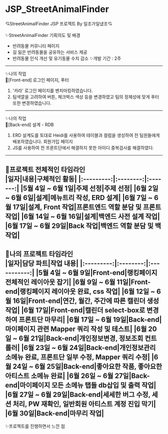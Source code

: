 # JSP_StreetAnimalFinder
💘StreetAnimalFinder JSP 프로젝트 By 일조가일냈조💘
<br><br>
✨StreetAnimalFinder 기획의도 및 배경
- 반려동물 커뮤니티 페이지
- 길 잃은 반려동물을 공유하는 서비스 제공
- 반려동물 인식 개선 및 유기동물 수치 감소
✨개발 기간 : 2주 <br>
----------------------------------------------------------------------------------------------------------------------
✨나의 작업<br>
🎈[Front-end]
로그인 페이지, 푸터<br>
1. '카라' 로그인 페이지를 벤치마킹하였습니다.<br>
2. 팀색깔을 고려하여 버튼, 체크박스 색상 등을 변경하였고 팀의 정체성에 맞게 푸터 또한 변경하였습니다. 
-----------------------------------------------------------------------------------------------
✨나의 작업<br>
🎈[Back-end]
설계 - RDB<br>
1. ERD 설계도를 토대로 Heidi를 사용하여 테이블과 컬럼을 생성하여 전 팀원들에게 배포하였습니다.
회원가입 페이지 <br>
1. JS를 사용하여 전 프론트단에서 해결하지 못한 아이디 중복검사를 해결하였다. <br>
------------------------------------------------------------------------------------------------------------------------------------------------------------
🎈프로젝트 전체적인 타임라인 <br>
|일자|내용|구체적인 활동|
|:---------:|:--------:|:-------:|
|5월 4일 ~ 6월 1일|주제 선정|주제 선정|
|6월 2일 ~ 6월 6일|설계|메뉴트리 작성, ERD 설계|
|6월 7일 ~ 6월 17일|설계, Front 작업|프론트엔드 역할 분담 및 프론트 작업|
|6월 14일 ~ 6월 16일|설계|백엔드 사전 설계 작업|
|6월 17일 ~ 6월 29일|Back 작업|백엔드 역할 분담 및 백 작업|
-------------------------------------------------------------------------------------------------------------------------------------------------------------
🎈나의 프로젝트 타임라인<br>
|일자|담당 파트|작업 내용|
|:---------:|:--------:|:-----------:|
|5월 4일 ~ 6월 9일|Front-end|랭킹페이지 전체적인 레이아웃 잡기|
|6월 9일 ~ 6월 11일|Front-end|랭킹페이지 레이아웃 완료, css 작업|
|6월 12일 ~ 6월 16일|Front-end|연간, 월간, 주간에 따른 캘린더 생성 작업|
|6월 17일|Front-end|캘린더 select-box로 변경하여 프론트단 마무리|
|6월 17일 ~ 6월 19일|Back-end|마이페이지 관련 Mapper 쿼리 작성 및 테스트|
|6월 20일 ~ 6월 21일|Back-end|개인정보변경, 정보조회 컨트롤러|
|6월 23일 ~ 6월 24일|Back-end|개인정보관리 소메뉴 완료, 프론트단 일부 수정, Mapper 쿼리 수정|
|6월 24일 ~ 6월 25일|Back-end|좋아요한 작품, 좋아요한 아티스트 소메뉴 완료|
|6월 26일 ~ 6월 27일|Back-end|마이페이지 모든 소메뉴 탭들 db삽입 및 출력 작업|
|6월 27일 ~ 6월 29일|Back-end|세세한 버그 수정, 세션 처리, PW 재확인, 일반회원 아티스트 계정 진입 막기|
|6월 30일|Back-end|마무리 작업|
-------------------------------------------------------------------------------------
✨프로젝트를 진행하면서 느낀 점<br>

